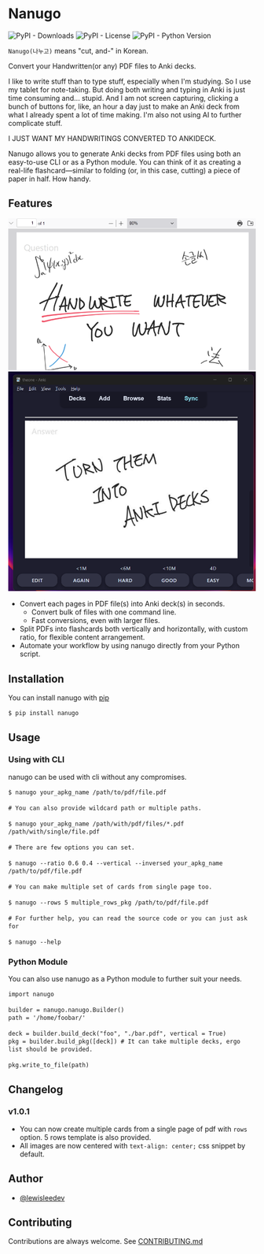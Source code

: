 # Nanugo

![PyPI - Downloads](https://img.shields.io/pypi/dm/nanugo) ![PyPI - License](https://img.shields.io/pypi/l/nanugo) ![PyPI - Python Version](https://img.shields.io/pypi/pyversions/nanugo)



`Nanugo(나누고)` means "cut, and-" in Korean.

Convert your Handwritten(or any) PDF files to Anki decks.

I like to write stuff than to type stuff, especially when I'm studying. So I use my tablet for note-taking. But doing both writing and typing in Anki is just time consuming and... stupid. And I am not screen capturing, clicking a bunch of buttons for, like, an hour a day just to make an Anki deck from what I already spent a lot of time making. I'm also not using AI to further complicate stuff.

I JUST WANT MY HANDWRITINGS CONVERTED TO ANKIDECK.

Nanugo allows you to generate Anki decks from PDF files using both an easy-to-use CLI or as a Python module. You can think of it as creating a real-life flashcard—similar to folding (or, in this case, cutting) a piece of paper in half. How handy.


## Features
![PDF Screenshot](docs/images/1.png)
![Anki Screenshot](docs/images/2.png)

- Convert each pages in PDF file(s) into Anki deck(s) in seconds.
    - Convert bulk of files with one command line.
    - Fast conversions, even with larger files.
- Split PDFs into flashcards both vertically and horizontally, with custom ratio, for flexible content arrangement.
- Automate your workflow by using nanugo directly from your Python script.

## Installation
You can install nanugo with [pip](https://pypi.org/project/nanugo/)

```
$ pip install nanugo
```

## Usage
### Using with CLI
nanugo can be used with cli without any compromises.

```
$ nanugo your_apkg_name /path/to/pdf/file.pdf

# You can also provide wildcard path or multiple paths.

$ nanugo your_apkg_name /path/with/pdf/files/*.pdf /path/with/single/file.pdf

# There are few options you can set.

$ nanugo --ratio 0.6 0.4 --vertical --inversed your_apkg_name /path/to/pdf/file.pdf

# You can make multiple set of cards from single page too.

$ nanugo --rows 5 multiple_rows_pkg /path/to/pdf/file.pdf

# For further help, you can read the source code or you can just ask for

$ nanugo --help

```

### Python Module
You can also use nanugo as a Python module to further suit your needs.
```
import nanugo

builder = nanugo.nanugo.Builder()
path = '/home/foobar/'

deck = builder.build_deck("foo", "./bar.pdf", vertical = True)
pkg = builder.build_pkg([deck]) # It can take multiple decks, ergo list should be provided.

pkg.write_to_file(path)
```

## Changelog

### v1.0.1
- You can now create multiple cards from a single page of pdf with `rows` option. 5 rows template is also provided.
- All images are now centered with `text-align: center;` css snippet by default.

## Author
- [@lewisleedev](https://github.com/lewisleedev)

## Contributing
Contributions are always welcome. See [CONTRIBUTING.md](CONTRIBUTING.md)
